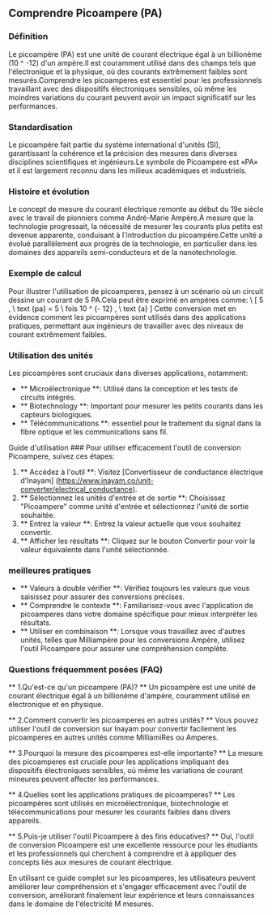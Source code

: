 ## Comprendre Picoampere (PA)

### Définition
Le picoampère (PA) est une unité de courant électrique égal à un billionème (10 ^ -12) d'un ampère.Il est couramment utilisé dans des champs tels que l'électronique et la physique, où des courants extrêmement faibles sont mesurés.Comprendre les picoamperes est essentiel pour les professionnels travaillant avec des dispositifs électroniques sensibles, où même les moindres variations du courant peuvent avoir un impact significatif sur les performances.

### Standardisation
Le picoampère fait partie du système international d'unités (SI), garantissant la cohérence et la précision des mesures dans diverses disciplines scientifiques et ingénieurs.Le symbole de Picoampere est «PA» et il est largement reconnu dans les milieux académiques et industriels.

### Histoire et évolution
Le concept de mesure du courant électrique remonte au début du 19e siècle avec le travail de pionniers comme André-Marie Ampère.À mesure que la technologie progressait, la nécessité de mesurer les courants plus petits est devenue apparente, conduisant à l'introduction du picoampère.Cette unité a évolué parallèlement aux progrès de la technologie, en particulier dans les domaines des appareils semi-conducteurs et de la nanotechnologie.

### Exemple de calcul
Pour illustrer l'utilisation de picoamperes, pensez à un scénario où un circuit dessine un courant de 5 PA.Cela peut être exprimé en ampères comme:
\ [
5 \, \ text {pa} = 5 \ fois 10 ^ {- 12} \, \ text {a}
\]
Cette conversion met en évidence comment les picoampères sont utilisés dans des applications pratiques, permettant aux ingénieurs de travailler avec des niveaux de courant extrêmement faibles.

### Utilisation des unités
Les picoampères sont cruciaux dans diverses applications, notamment:
- ** Microélectronique **: Utilisé dans la conception et les tests de circuits intégrés.
- ** Biotechnology **: Important pour mesurer les petits courants dans les capteurs biologiques.
- ** Télécommunications **: essentiel pour le traitement du signal dans la fibre optique et les communications sans fil.

Guide d'utilisation ###
Pour utiliser efficacement l'outil de conversion Picoampere, suivez ces étapes:
1. ** Accédez à l'outil **: Visitez [Convertisseur de conductance électrique d'Inayam] (https://www.inayam.co/unit-converter/electrical_conductance).
2. ** Sélectionnez les unités d'entrée et de sortie **: Choisissez "Picoampere" comme unité d'entrée et sélectionnez l'unité de sortie souhaitée.
3. ** Entrez la valeur **: Entrez la valeur actuelle que vous souhaitez convertir.
4. ** Afficher les résultats **: Cliquez sur le bouton Convertir pour voir la valeur équivalente dans l'unité sélectionnée.

### meilleures pratiques
- ** Valeurs à double vérifier **: Vérifiez toujours les valeurs que vous saisissez pour assurer des conversions précises.
- ** Comprendre le contexte **: Familiarisez-vous avec l'application de picoamperes dans votre domaine spécifique pour mieux interpréter les résultats.
- ** Utiliser en combinaison **: Lorsque vous travaillez avec d'autres unités, telles que Milliampère pour les conversions Ampère, utilisez l'outil Picoampere pour assurer une compréhension complète.

### Questions fréquemment posées (FAQ)

** 1.Qu'est-ce qu'un picoampere (PA)? **
Un picoampère est une unité de courant électrique égal à un billionème d'ampère, couramment utilisé en électronique et en physique.

** 2.Comment convertir les picoamperes en autres unités? **
Vous pouvez utiliser l'outil de conversion sur Inayam pour convertir facilement les picoamperes en autres unités comme MilliamiRes ou Amperes.

** 3.Pourquoi la mesure des picoamperes est-elle importante? **
La mesure des picoamperes est cruciale pour les applications impliquant des dispositifs électroniques sensibles, où même les variations de courant mineures peuvent affecter les performances.

** 4.Quelles sont les applications pratiques de picoamperes? **
Les picoampères sont utilisés en microélectronique, biotechnologie et télécommunications pour mesurer les courants faibles dans divers appareils.

** 5.Puis-je utiliser l'outil Picoampere à des fins éducatives? **
Oui, l'outil de conversion Picoampere est une excellente ressource pour les étudiants et les professionnels qui cherchent à comprendre et à appliquer des concepts liés aux mesures de courant électrique.

En utilisant ce guide complet sur les picoamperes, les utilisateurs peuvent améliorer leur compréhension et s'engager efficacement avec l'outil de conversion, améliorant finalement leur expérience et leurs connaissances dans le domaine de l'électricité M mesures.